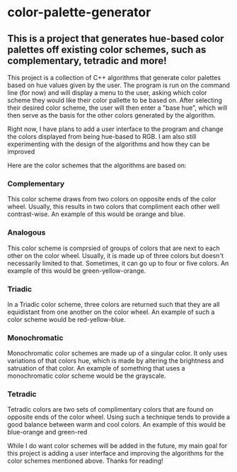 # color-palette-generator

## This is a project that generates hue-based color palettes off existing color schemes, such as complementary, tetradic and more!

This project is a collection of C++ algorithms that generate color palettes based on hue values given by the user. The program is run on the command line (for now) and will display a menu to the user, asking which color scheme they would like their color pallette to be based on. After selecting their desired color scheme, the user will then enter a "base hue", which will then serve as the basis for the other colors generated by the algorithm.

Right now, I have plans to add a user interface to the program and change the colors displayed from being hue-based to RGB. I am also still experimenting with the design of the algorithms and how they can be improved

Here are the color schemes that the algorithms are based on:

### Complementary

This color scheme draws from two colors on opposite ends of the color wheel. Usually, this results in two colors that compliment each other well
contrast-wise. An example of this would be orange and blue.

### Analogous

This color scheme is comprsied of groups of colors that are next to each other on the color wheel. Usually, it is made up of three colors but doesn't
necessarily limited to that. Sometimes, it can go up to four or five colors. An example of this would be green-yellow-orange.

### Triadic

In a Triadic color scheme, three colors are returned such that they are all equidistant from one another on the color wheel. An example of such a color
scheme would be red-yellow-blue.

### Monochromatic

Monochromatic color schemes are made up of a singular color. It only uses variations of that colors hue, which is made by altering the brightness and
satruation of that color. An example of something that uses a monochromatic color scheme would be the grayscale.

### Tetradic

Tetradic colors are two sets of complimentary colors that are found on opposite ends of the color wheel. Using such a technique tends to provide a good
balance between warm and cool colors. An example of this would be blue-orange and green-red

While I do want color schemes will be added in the future, my main goal for this project is adding a user interface and improving the algorithms for the color
schemes mentioned above. Thanks for reading!
